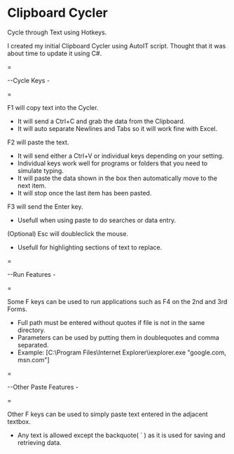 # Clipboard Cycler
Cycle through Text using Hotkeys.

I created my initial Clipboard Cycler using AutoIT script.
Thought that it was about time to update it using C#.

=

--Cycle Keys -

=

F1 will copy text into the Cycler.
 - It will send a Ctrl+C and grab the data from the Clipboard.
 - It will auto separate Newlines and Tabs so it will work fine with Excel.
 
F2 will paste the text.
 - It will send either a Ctrl+V or individual keys depending on your setting.
 - Individual keys work well for programs or folders that you need to simulate typing.
 - It will paste the data shown in the box then automatically move to the next item.
 - It will stop once the last item has been pasted.
 
F3 will send the Enter key.
 - Usefull when using paste to do searches or data entry.
 
(Optional) Esc will doubleclick the mouse.
 - Usefull for highlighting sections of text to replace.

=

--Run Features -

=

Some F keys can be used to run applications such as F4 on the 2nd and 3rd Forms.
 - Full path must be entered without quotes if file is not in the same directory.
 - Parameters can be used by putting them in doublequotes and comma separated.
 - Example: [C:\Program Files\Internet Explorer\iexplorer.exe "google.com, msn.com"]

=

--Other Paste Features -

=

Other F keys can be used to simply paste text entered in the adjacent textbox.
 - Any text is allowed except the backquote( ` ) as it is used for saving and retrieving data.

